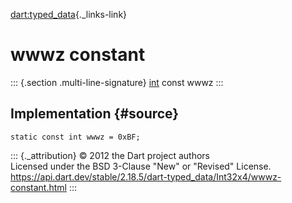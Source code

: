 [dart:typed\_data](../../dart-typed_data/dart-typed_data-library){._links-link}

wwwz constant
=============

::: {.section .multi-line-signature}
[int](../../dart-core/int-class) const wwwz
:::

Implementation {#source}
--------------

``` {.language-dart data-language="dart"}
static const int wwwz = 0xBF;
```

::: {._attribution}
© 2012 the Dart project authors\
Licensed under the BSD 3-Clause \"New\" or \"Revised\" License.\
<https://api.dart.dev/stable/2.18.5/dart-typed_data/Int32x4/wwwz-constant.html>
:::
